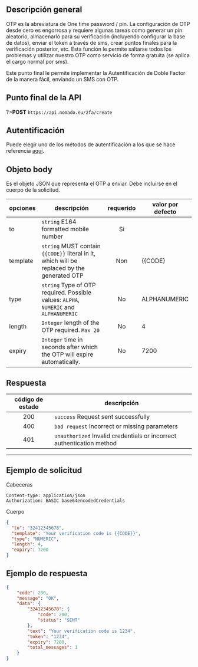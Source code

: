 ## Descripción general

OTP es la abreviatura de One time password / pin. La configuración de OTP desde cero es engorrosa y requiere algunas tareas como generar un pin aleatorio, almacenarlo para su verificación (incluyendo configurar la base de datos), enviar el token a través de sms, crear puntos finales para la verificación posterior, etc. Esta función le permite saltarse todos los problemas y utilizar nuestro OTP como servicio de forma gratuita (se aplica el cargo normal por sms).

Este punto final le permite implementar la Autentificación de Doble Factor de la manera fácil, enviando un SMS con OTP.

## Punto final de la API

?>**POST** `https://api.nomado.eu/2fa/create`

## Autentificación
Puede elegir uno de los métodos de autentificación a los que se hace referencia [aquí](/es/authentication).

## Objeto body
Es el objeto JSON que representa el OTP a enviar. Debe incluirse en el cuerpo de la solicitud.


| opciones | descripción | requerido | valor por defecto |
|---|---|:---:|---|
|to|`string` E164 formatted mobile number | Si |  |
|template| `string` MUST contain `{{CODE}}` literal in it, which will be replaced by the generated OTP| Non | {{CODE} |
|type| `string` Type of OTP required. Possible values: `ALPHA`, `NUMERIC` and `ALPHANUMERIC`| No | ALPHANUMERIC |
|length|`Integer`  length of the OTP required. `Max 20`| No | 4 |
|expiry| `Integer` time in seconds after which the OTP will expire automatically.| No | 7200 |

## Respuesta

| código de estado | descripción |
|:---:|---|
|200|`success` Request sent successfully |
|400|`bad request` Incorrect or missing parameters |
|401|`unauthorized` Invalid credentials or incorrect authentication method |

___

## Ejemplo de solicitud
Cabeceras
```
Content-type: application/json
Authorization: BASIC base64encodedCredentials
```

Cuerpo
```json
{
  "to": "32412345678",
  "template": "Your verification code is {{CODE}}",
  "type": "NUMERIC",
  "length": 4,
  "expiry": 7200
}
```


## Ejemplo de respuesta
```json
{
    "code": 200,
    "message": "OK",
    "data": {
        "32412345678": {
            "code": 200,
            "status": "SENT"
        },
        "text": "Your verification code is 1234",
        "token": "1234",
        "expiry": 7200,
        "total_messages": 1
    }
}
```
